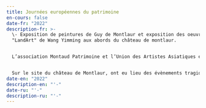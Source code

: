 ```yaml
---
title: Journées européennes du patrimoine
en-cours: false
date-fr: "2022"
description-fr: >-
  \-﻿ Exposition de peintures de Guy de Montlaur et exposition des oeuvres
  "LandArt" de Wang Yimming aux abords du château de montlaur.


  L’association Montaud Patrimoine et l’Union des Artistes Asiatiques en France organisent une exposition d’œuvres « Landart » de Wang Yiming. L’artiste a souhaité que cette exposition soit une réflexion sur les conflits et la réconciliation entre les hommes.


  Sur le site du château de Montlaur, ont eu lieu des évènements tragiques lors du siège de 1622 pendant les guerres de religion : la quasi-totalité des hommes qui défendirent le château furent massacrés au nom de Dieu et de la Religion. Le conflit de la Seconde Guerre Mondiale est également évoqué par les deux artistes : par les colombes Loungta de Wang autour du château et ses expositions programmées cet automne sur les plages du débarquement en Normandie, et par Montlaur qui participa au Débarquement de Normandie ; son exposition est centrée sur les longs et sanglants combats qui s’ensuivirent.
date-en: "2022"
description-en: "'﻿-"
date-ru: "'-"
description-ru: "'﻿-"
---
```

